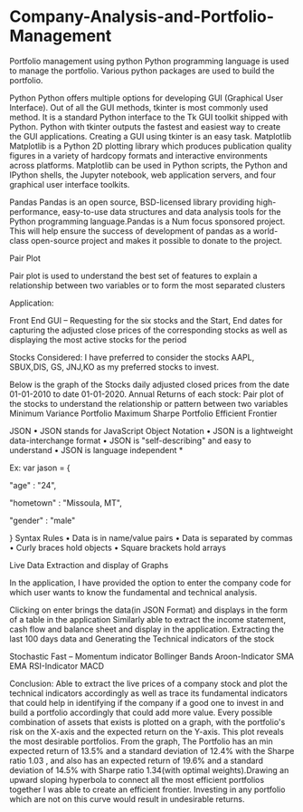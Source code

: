 # Company-Analysis-and-Portfolio-Management


Portfolio management using python
Python programming language is used to manage the portfolio. Various python packages are used to build the portfolio.

Python 
Python offers multiple options for developing GUI (Graphical User Interface). Out of all the GUI methods, tkinter is most commonly used method. It is a standard Python interface to the Tk GUI toolkit shipped with Python. Python with tkinter outputs the fastest and easiest way to create the GUI applications. Creating a GUI using tkinter is an easy task.
Matplotlib
Matplotlib is a Python 2D plotting library which produces publication quality figures in a variety of hardcopy formats and interactive environments across platforms. Matplotlib can be used in Python scripts, the Python and IPython shells, the Jupyter notebook, web application servers, and four graphical user interface toolkits.

Pandas
Pandas is an open source, BSD-licensed library providing high-performance, easy-to-use data structures and data analysis tools for the Python programming language.Pandas is a Num focus sponsored project. This will help ensure the success of development of pandas as a world-class open-source project and makes it possible to donate to the project.

Pair Plot 

Pair plot is used to understand the best set of features to explain a relationship between two variables or to form the most separated clusters

Application:

Front End GUI – Requesting for the six stocks and the Start, End dates for capturing the adjusted close prices of the corresponding stocks as well as displaying the most active stocks for the period

Stocks Considered: I have preferred to consider the stocks AAPL, SBUX,DIS, GS, JNJ,KO as my preferred stocks to invest. 

Below is the graph of the Stocks daily adjusted closed prices from the date 01-01-2010 to date 01-01-2020.
Annual Returns of each stock:
Pair plot of the stocks to understand the relationship or pattern between two variables
Minimum Variance Portfolio
Maximum Sharpe Portfolio
Efficient Frontier

JSON
•	JSON stands for JavaScript Object Notation
•	JSON is a lightweight data-interchange format
•	JSON is "self-describing" and easy to understand
•	JSON is language independent *

Ex:
var jason = {

"age" : "24",

"hometown" : "Missoula, MT",

"gender" : "male"

}
Syntax Rules
•	Data is in name/value pairs
•	Data is separated by commas
•	Curly braces hold objects
•	Square brackets hold arrays

Live Data Extraction and display of Graphs
 

In the application, I have provided the option to enter the company code for which user wants to know the fundamental and technical analysis.
 
Clicking on enter brings the data(in JSON Format) and displays in the form of a table in the application
Similarly able to extract the income statement, cash flow and balance sheet and display in the application.
Extracting the last 100 days data and Generating the Technical indicators of the stock

Stochastic Fast – Momentum indicator
Bollinger Bands
Aroon-Indicator 
SMA 
EMA
RSI-Indicator 
MACD 

Conclusion:
Able to extract the live prices of a company stock and plot the technical indicators accordingly as well as trace its fundamental indicators that could help in identifying if the company if a good one to invest in and build a portfolio accordingly that could add more value.
Every possible combination of assets that exists is plotted on a graph, with the portfolio's risk on the X-axis and the expected return on the Y-axis. This plot reveals the most desirable portfolios. From the graph, The Portfolio has an min expected return of 13.5% and a standard deviation of 12.4% with the Sharpe ratio 1.03 , and also has an expected return of 19.6% and a standard deviation of 14.5% with Sharpe ratio 1.34(with optimal weights).Drawing an upward sloping hyperbola to connect all the most efficient portfolios together I was able to create an efficient frontier. Investing in any portfolio which are not on this curve would result in undesirable returns.

